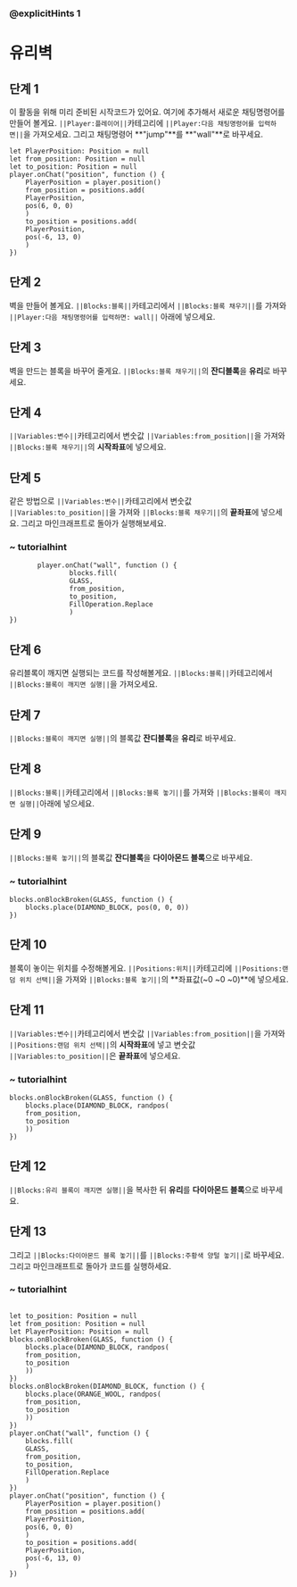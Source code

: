 ### @explicitHints 1

# 유리벽

## 단계 1
이 활동을 위해 미리 준비된 시작코드가 있어요. 여기에 추가해서 새로운 채팅명령어를 만들어 볼게요. ``||Player:플레이어||``카테고리에 ``||Player:다음 채팅명령어를 입력하면||``을 가져오세요. 그리고 채팅명령어 **"jump"**를 **"wall"**로 바꾸세요.

```template
let PlayerPosition: Position = null
let from_position: Position = null
let to_position: Position = null
player.onChat("position", function () {
    PlayerPosition = player.position()
    from_position = positions.add(
    PlayerPosition,
    pos(6, 0, 0)
    )
    to_position = positions.add(
    PlayerPosition,
    pos(-6, 13, 0)
    )
})
```

## 단계 2
벽을 만들어 볼게요. ``||Blocks:블록||``카테고리에서   ``||Blocks:블록 채우기||``를 가져와 ``||Player:다음 채팅명령어를 입력하면: wall||`` 아래에 넣으세요.


## 단계 3
벽을 만드는 블록을 바꾸어 줄게요. ``||Blocks:블록 채우기||``의 **잔디블록**을 **유리**로 바꾸세요.


## 단계 4
``||Variables:변수||``카테고리에서 변숫값 ``||Variables:from_position||``을 가져와 ``||Blocks:블록 채우기||``의 **시작좌표**에 넣으세요.


## 단계 5
같은 방법으로 ``||Variables:변수||``카테고리에서 변숫값 ``||Variables:to_position||``을 가져와 ``||Blocks:블록 채우기||``의 **끝좌표**에 넣으세요. 그리고 마인크래프트로 돌아가 실행해보세요.


### ~ tutorialhint
 ```blocks
        player.onChat("wall", function () {
                blocks.fill(
                GLASS,
                from_position,
                to_position,
                FillOperation.Replace
                )
})
```

## 단계 6
유리블록이 깨지면 실행되는 코드를 작성해볼게요. ``||Blocks:블록||``카테고리에서   ``||Blocks:블록이 깨지면 실행||``을 가져오세요.


## 단계 7
 ``||Blocks:블록이 깨지면 실행||``의 블록값 **잔디블록**을 **유리**로 바꾸세요.

## 단계 8
``||Blocks:블록||``카테고리에서   ``||Blocks:블록 놓기||``를 가져와 ``||Blocks:블록이 깨지면 실행||``아래에 넣으세요.

## 단계 9
``||Blocks:블록 놓기||``의 블록값 **잔디블록**을 **다이아몬드 블록**으로 바꾸세요.


### ~ tutorialhint
```blocks
blocks.onBlockBroken(GLASS, function () {
    blocks.place(DIAMOND_BLOCK, pos(0, 0, 0))
})
```
## 단계 10
블록이 놓이는 위치를 수정해볼게요. ``||Positions:위치||``카테고리에 ``||Positions:랜덤 위치 선택||``을 가져와 ``||Blocks:블록 놓기||``의 **좌표값(~0 ~0 ~0)**에 넣으세요.


## 단계 11
``||Variables:변수||``카테고리에서 변숫값 ``||Variables:from_position||``을 가져와 ``||Positions:랜덤 위치 선택||``의 **시작좌표**에 넣고 변숫값 ``||Variables:to_position||``은 **끝좌표**에 넣으세요.

### ~ tutorialhint
```blocks
blocks.onBlockBroken(GLASS, function () {
    blocks.place(DIAMOND_BLOCK, randpos(
    from_position,
    to_position
    ))
})
```

## 단계 12
``||Blocks:유리 블록이 깨지면 실행||``을 복사한 뒤 **유리**를 **다이아몬드 블록**으로 바꾸세요.

## 단계 13
그리고 ``||Blocks:다이아몬드 블록 놓기||``를 ``||Blocks:주황색 양털 놓기||``로 바꾸세요. 그리고 마인크래프트로 돌아가 코드를 실행하세요.

### ~ tutorialhint

```blocks

let to_position: Position = null
let from_position: Position = null
let PlayerPosition: Position = null
blocks.onBlockBroken(GLASS, function () {
    blocks.place(DIAMOND_BLOCK, randpos(
    from_position,
    to_position
    ))
})
blocks.onBlockBroken(DIAMOND_BLOCK, function () {
    blocks.place(ORANGE_WOOL, randpos(
    from_position,
    to_position
    ))
})
player.onChat("wall", function () {
    blocks.fill(
    GLASS,
    from_position,
    to_position,
    FillOperation.Replace
    )
})
player.onChat("position", function () {
    PlayerPosition = player.position()
    from_position = positions.add(
    PlayerPosition,
    pos(6, 0, 0)
    )
    to_position = positions.add(
    PlayerPosition,
    pos(-6, 13, 0)
    )
})
```
